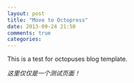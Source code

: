 ```yaml
---
layout: post
title: "Move to Octopress"
date: 2013-09-24 21:50
comments: true
categories: 
---
```


This is a test for octopuses blog template.

*这里仅仅是一个测试页面！*
